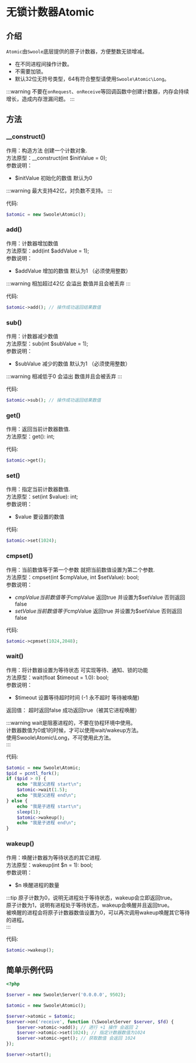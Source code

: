 # 无锁计数器Atomic
## 介绍
`Atomic`由`Swoole`底层提供的原子计数器，方便整数无锁增减。
- 在不同进程间操作计数。
- 不需要加锁。
- 默认32位无符号类型，64有符合整型请使用`Swoole\Atomic\Long`。

:::warning
不要在`onRequest`、`onReceive`等回调函数中创建计数器，内存会持续增长，造成内存泄漏问题。 
:::


## 方法

### __construct()
作用：构造方法 创建一个计数对象.   
方法原型：__construct(int $initValue = 0);    
参数说明：   
- $initValue  初始化的数值 默认为0

:::warning
最大支持42亿，对负数不支持。
:::

代码:
```php
$atomic = new Swoole\Atomic();
```

### add()
作用：计数器增加数值  
方法原型：add(int $addValue = 1);    
参数说明：
- $addValue 增加的数值 默认为1 （必须使用整数）

:::warning
相加超过42亿 会溢出 数值并且会被丢弃
:::

代码:
```php
$atomic->add(); // 操作成功返回结果数值
```

### sub()
作用：计数器减少数值  
方法原型：sub(int $subValue = 1);    
参数说明：
- $subValue 减少的数值 默认为1 （必须使用整数）

:::warning
相减低于0 会溢出 数值并且会被丢弃
:::

代码:
```php
$atomic->sub(); // 操作成功返回结果数值
```


### get()
作用：返回当前计数器数值.   
方法原型：get(): int;  

代码:
```php
$atomic->get();
```

### set()
作用：指定当前计数器数值.    
方法原型：set(int $value): int;  
参数说明：
- $value 要设置的数值

代码:
```php
$atomic->set(1024);
```

### cmpset()
作用：当前数值等于第一个参数 就把当前数值设置为第二个参数.    
方法原型：cmpset(int $cmpValue, int $setValue): bool;  
参数说明：
- $cmpValue 当前数值等于$cmpValue 返回true 并设置为$setValue 否则返回false
- $setValue 当前数值等于$cmpValue 返回true 并设置为$setValue 否则返回false

代码:
```php
$atomic->cpmset(1024,2048);
```

### wait()
作用：将计数器设置为等待状态 可实现等待、通知、锁的功能    
方法原型：wait(float $timeout = 1.0): bool;  
参数说明：
- $timeout 设置等待超时时间 (-1 永不超时 等待被唤醒)

返回值：
超时返回false 成功返回true（被其它进程唤醒）

:::warning
wait是阻塞进程的，不要在协程环境中使用。  
计数器数值为0或1的时候，才可以使用wait/wakeup方法。  
使用Swoole\Atomic\Long，不可使用此方法。  
:::

代码:
```php
$atomic = new Swoole\Atomic;
$pid = pcntl_fork();
if ($pid > 0) {
    echo "我是父进程 start\n";
    $atomic->wait(1.5);
    echo "我是父进程 end\n";
} else {
    echo "我是子进程 start\n";
    sleep(1);
    $atomic->wakeup();
    echo "我是子进程 end\n";
}
```

### wakeup()
作用：唤醒计数器为等待状态的其它进程.        
方法原型：wakeup(int $n = 1): bool;  
参数说明：
- $n 唤醒进程的数量

:::tip
原子计数为0，说明无进程处于等待状态，wakeup会立即返回true。     
原子计数为1，说明有进程处于等待状态，wakeup会唤醒并且返回true。    
被唤醒的进程会将原子计数器数值设置为0，可以再次调用wakeup唤醒其它等待的进程。    
:::

代码:
```php
$atomic->wakeup();
```



## 简单示例代码
```php
<?php

$server = new Swoole\Server('0.0.0.0', 9502);

$atomic = new Swoole\Atomic();

$server->atomic = $atomic;
$server->on('receive', function (\Swoole\Server $server, $fd) {
    $server->atomic->add(); // 进行 +1 操作 会返回 2
    $server->atomic->set(1024); // 指定计数器数值为1024
    $server->atomic->get(); // 获取数值 会返回 1024
});

$server->start();
```